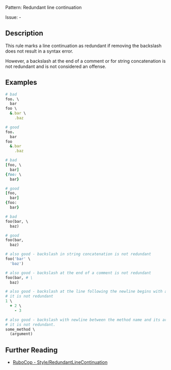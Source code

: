 Pattern: Redundant line continuation

Issue: -

## Description

This rule marks a line continuation as redundant if removing the backslash does not result in a syntax error.

However, a backslash at the end of a comment or for string concatenation is not redundant and is not considered an offense.

## Examples

```ruby
# bad
foo. \
  bar
foo \
  &.bar \
    .baz

# good
foo.
  bar
foo
  &.bar
    .baz

# bad
[foo, \
  bar]
{foo: \
  bar}

# good
[foo,
  bar]
{foo:
  bar}

# bad
foo(bar, \
  baz)

# good
foo(bar,
  baz)

# also good - backslash in string concatenation is not redundant
foo('bar' \
  'baz')

# also good - backslash at the end of a comment is not redundant
foo(bar, # \
  baz)

# also good - backslash at the line following the newline begins with a + or -,
# it is not redundant
1 \
  + 2 \
    - 3

# also good - backslash with newline between the method name and its arguments,
# it is not redundant.
some_method \
  (argument)
```

## Further Reading

* [RuboCop - Style/RedundantLineContinuation](https://docs.rubocop.org/rubocop/cops_style.html#styleredundantlinecontinuation)

